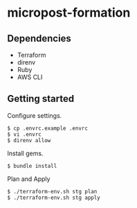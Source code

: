 # micropost-formation

## Dependencies

* Terraform
* direnv
* Ruby
* AWS CLI

## Getting started

Configure settings.

```
$ cp .envrc.example .envrc
$ vi .envrc
$ direnv allow
```

Install gems.

```
$ bundle install
```

Plan and Apply

```
$ ./terraform-env.sh stg plan
$ ./terraform-env.sh stg apply
```
